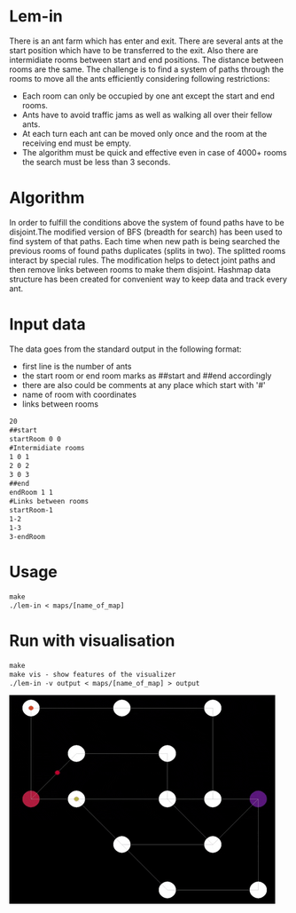 # Lem-in

  There is an ant farm which has enter and exit. There are several ants at the start position which have to be transferred to the exit. Also there are intermidiate rooms between start and end positions. The distance between rooms are the same. The challenge is to find a system of paths through the rooms to move all the ants efficiently considering following restrictions:
  

- Each room can only be occupied by one ant except the start and end rooms.
- Ants have to avoid traffic jams as well as walking all over their fellow ants.
- At each turn each ant can be moved only once and the room at the receiving end must be empty.
- The algorithm must be quick and effective even in case of 4000+ rooms the search must be less than 3 seconds.

# Algorithm

  In order to fulfill the conditions above the system of found paths have to be disjoint.The modified version of BFS (breadth for search) has been used to find system of that paths.
  Each time when new path is being searched the previous rooms of found paths duplicates (splits in two). The splitted rooms interact by special rules. The modification helps to detect joint paths and then remove links between rooms to make them disjoint.
  Hashmap data structure has been created for convenient way to keep data and track every ant.
  
 # Input data
 
  The data goes from the standard output in the following format:
  
  - first line is the number of ants
  - the start room or end room marks as ##start and ##end accordingly
  - there are also could be comments at any place which start with '#'
  - name of room with coordinates
  - links between rooms
  
  ```
  20
  ##start
  startRoom 0 0
  #Intermidiate rooms
  1 0 1
  2 0 2
  3 0 3
  ##end
  endRoom 1 1
  #Links between rooms
  startRoom-1
  1-2
  1-3
  3-endRoom
  ```
 
# Usage

```
make
./lem-in < maps/[name_of_map]
```

# Run with visualisation

```
make
make vis - show features of the visualizer
./lem-in -v output < maps/[name_of_map] > output
```

<p align="left"><img src="giphy.gif"></p>
  
